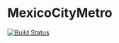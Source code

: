 # MexicoCityMetro

[![Build Status](https://github.com/LuEdRaMo/MexicoCityMetro.jl/actions/workflows/CI.yml/badge.svg?branch=main)](https://github.com/LuEdRaMo/MexicoCityMetro.jl/actions/workflows/CI.yml?query=branch%3Amain)
